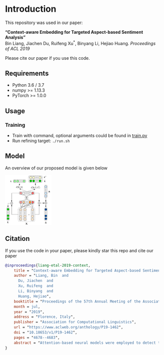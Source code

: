 # Introduction
This repository was used in our paper:  
  
**“Context-aware Embedding for Targeted Aspect-based Sentiment Analysis”**  
Bin Liang, Jiachen Du, Ruifeng Xu<sup>*</sup>, Binyang Li, Hejiao Huang. *Proceedings of ACL 2019*
  
Please cite our paper if you use this code. 

## Requirements

* Python 3.6 / 3.7
* numpy >= 1.13.3
* PyTorch >= 1.0.0

## Usage

### Training
* Train with command, optional arguments could be found in [train.py](/train.py)
* Run refining target: ```./run.sh```


## Model

An overview of our proposed model is given below

<img src="/assets/model.png" width = "30%" />

## Citation

If you use the code in your paper, please kindly star this repo and cite our paper

```bibtex
@inproceedings{liang-etal-2019-context,
    title = "Context-aware Embedding for Targeted Aspect-based Sentiment Analysis",
    author = "Liang, Bin  and
      Du, Jiachen  and
      Xu, Ruifeng  and
      Li, Binyang  and
      Huang, Hejiao",
    booktitle = "Proceedings of the 57th Annual Meeting of the Association for Computational Linguistics",
    month = jul,
    year = "2019",
    address = "Florence, Italy",
    publisher = "Association for Computational Linguistics",
    url = "https://www.aclweb.org/anthology/P19-1462",
    doi = "10.18653/v1/P19-1462",
    pages = "4678--4683",
    abstract = "Attention-based neural models were employed to detect the different aspects and sentiment polarities of the same target in targeted aspect-based sentiment analysis (TABSA). However, existing methods do not specifically pre-train reasonable embeddings for targets and aspects in TABSA. This may result in targets or aspects having the same vector representations in different contexts and losing the context-dependent information. To address this problem, we propose a novel method to refine the embeddings of targets and aspects. Such pivotal embedding refinement utilizes a sparse coefficient vector to adjust the embeddings of target and aspect from the context. Hence the embeddings of targets and aspects can be refined from the highly correlative words instead of using context-independent or randomly initialized vectors. Experiment results on two benchmark datasets show that our approach yields the state-of-the-art performance in TABSA task.",
}
```
